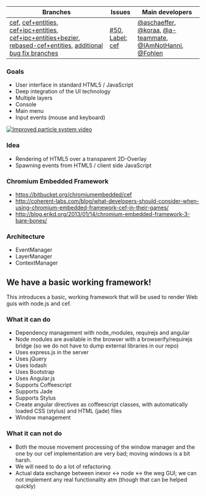 Branches | Issues | Main developers
--- | --- | --- 
[cef](/inexor-game/code/tree/cef), [cef+entities](/inexor-game/code/tree/cef+entities), [cef+ipc+entities](/inexor-game/code/tree/cef+ipc+entities), [cef+ipc+entities+bezier](/inexor-game/code/tree/cef+ipc+entities+bezier), [rebased-cef+entities](/inexor-game/code/tree/rebased-cef+entities), [additional bug fix branches](/inexor-game/code/branches/all?utf8=%E2%9C%93&query=cef) |  [#50](/inexor-game/code/issues/50), [Label: cef](/inexor-game/code/labels/cef) | [@aschaeffer](/aschaeffer), [@koraa](/koraa), [@a-teammate](/a-teammate), [@IAmNotHanni](/IAmNotHanni), [@Fohlen](/Fohlen)

### Goals

* User interface in standard HTML5 / JavaScript
* Deep integration of the UI technology
* Multiple layers
* Console
* Main menu
* Input events (mouse and keyboard)

[![Improved particle system video](http://img.youtube.com/vi/eFMS_bXPDr8/0.jpg)](http://www.youtube.com/watch?v=eFMS_bXPDr8)

### Idea

* Rendering of HTML5 over a transparent 2D-Overlay
* Spawning events from HTML5 / client side JavaScript

### Chromium Embedded Framework

* https://bitbucket.org/chromiumembedded/cef
* http://coherent-labs.com/blog/what-developers-should-consider-when-using-chromium-embedded-framework-cef-in-their-games/
* http://blog.erikd.org/2013/01/14/chromium-embedded-framework-3-bare-bones/

### Architecture

* EventManager
* LayerManager
* ContextManager

## We have a basic working framework!

This introduces a basic, working framework that will be used to render Web guis with node.js and cef.

### What it can do

* Dependency management with node_modules, requirejs and angular
* Node modules are available in the browser with a browserify/requirejs bridge (so we do not have to dump external libraries in our repo)
* Uses express.js in the server
* Uses jQuery
* Uses lodash
* Uses Bootstrap
* Uses Angular.js
* Supports Coffeescript
* Supports Jade
* Supports Stylus
* Create angular directives as coffeescript classes, with automatically loaded CSS (stylus) and HTML (jade) files
* Window management

### What it can not do

* Both the mouse movement processing of the window manager and the one by our cef implementation are very bad; moving windows is a bit harsh.
* We will need to do a lot of refactoring
* Actual data exchange between inexor <-> node <-> the weg GUI; we can not implement any real functionality atm (though that can be helped quickly)
